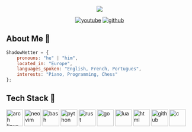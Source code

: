 <p align="center">
  <img src="https://i.ytimg.com/vi/HXUHHGOFFMk/hq720.jpg?sqp=-oaymwEhCK4FEIIDSFryq4qpAxMIARUAAAAAGAElAADIQj0AgKJD&rs=AOn4CLC40jidE99inQ8x2SKQhnOiqPhfEA"/>
</p>

<p align="center">
    <a href="https://youtube.com/@ShadowNetter" target="_blank"><img src="https://img.shields.io/badge/YouTube-red?logo=youtube" alt="youtube"/></a>
    <a href="https://github.com/ShadowNetter-Official" target="_blank"><img src="https://img.shields.io/badge/github-black?logo=github" alt="github"/></a>
</p>

## About Me 👤

```javascript
ShadowNetter = {
    pronouns: "he" | "him",
    located_in: "Europe",
    languages_spoken: "English, French, Portugues",
    interests: "Piano, Programming, Chess"
};
```

## Tech Stack 🚀

<p align="left">
    <img src="https://cdn.jsdelivr.net/gh/devicons/devicon@latest/icons/archlinux/archlinux-original.svg" alt="arch linux" width="45" height="45"/>
    <img src="https://cdn.jsdelivr.net/gh/devicons/devicon@latest/icons/neovim/neovim-original.svg" alt ="neovim" width="45" height="45"/>
    <img src="https://cdn.jsdelivr.net/gh/devicons/devicon@latest/icons/bash/bash-original.svg" alt="bash" width="45" height="45"/>
    <img src="https://cdn.jsdelivr.net/gh/devicons/devicon@latest/icons/python/python-original.svg" alt="python" width="45" height="45"/>
    <img src="https://www.nicepng.com/png/full/34-348422_community-spotlight-rust-programming-language.png" alt="rust" width="45" height="45"/>
    <img src="https://cdn.jsdelivr.net/gh/devicons/devicon@latest/icons/go/go-original-wordmark.svg" alt="go" width="45" height="45"/>
    <img src="https://cdn.jsdelivr.net/gh/devicons/devicon@latest/icons/lua/lua-original.svg" alt="lua" width="45" height="45"/>
    <img src="https://cdn.jsdelivr.net/gh/devicons/devicon@latest/icons/html5/html5-original-wordmark.svg" alt="html" width="45" height="45"/>
    <img src="https://img.icons8.com/ios11/512/FFFFFF/github.png" alt="github" width="45" height="45"/>
    <img src="https://upload.wikimedia.org/wikipedia/commons/1/19/C_Logo.png" alt="c" width="45" height="45" />
</p>


